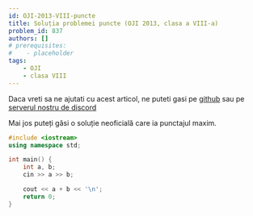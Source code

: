 ```yaml
---
id: OJI-2013-VIII-puncte
title: Soluția problemei puncte (OJI 2013, clasa a VIII-a)
problem_id: 837
authors: []
# prerequisites:
#    - placeholder
tags:
    - OJI
    - clasa VIII
---
```


Daca vreti sa ne ajutati cu acest articol, ne puteti gasi pe [github](https://github.com/roalgo-discord/arhiva-educationala) sau pe [serverul nostru de discord](https://discord.gg/vdDRSmg3fC)

Mai jos puteți găsi o soluție neoficială care ia punctajul maxim.

```cpp
#include <iostream>
using namespace std;

int main() {
    int a, b;
    cin >> a >> b;

    cout << a + b << '\n';
    return 0;
}
```
